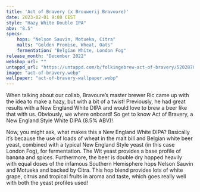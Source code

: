 ```yaml
---
title: 'Act of Bravery (x Brouwerij Bravoure)'
date: 2023-02-01 9:00 CEST
style: "Hazy White Double IPA"
abv: "8.5"
specs:
    hops: "Nelson Sauvin, Motueka, Citra"
    malts: "Golden Promise, Wheat, Oats"
    fermentation: "Belgian White, London Fog"
release_month: "December 2022"
webshop_url: ""
untappd_url: "https://untappd.com/b/folkingebrew-act-of-bravery/5202870"
image: "act-of-bravery.webp"
wallpaper: "act-of-bravery-wallpaper.webp"
---
```


When talking about our collab, Bravoure’s master brewer Ric came up with the idea to make a hazy, but with a bit of a twist! Previously, he had great results with a New England White DIPA and would love to brew a beer like that with us. Obviously, we where onboard! So get to know Act of Bravery, a New England Style White DIPA (8.5% ABV)!

Now, you might ask, what makes this a New England White DIPA? Basically it’s because the use of loads of wheat in the malt bill and Belgian white beer yeast, combined with a typical New England Style yeast (in this case London Fog), for fermentation. The Wit yeast provides a base profile of banana and spices. Furthermore, the beer is double dry hopped heavily with equal doses of the infamous Southern Hemisphere hops Nelson Sauvin and Motueka and backed by Citra. This hop blend provides lots of white grape, citrus and tropical fruits in aroma and taste, which goes really well with both the yeast profiles used!
